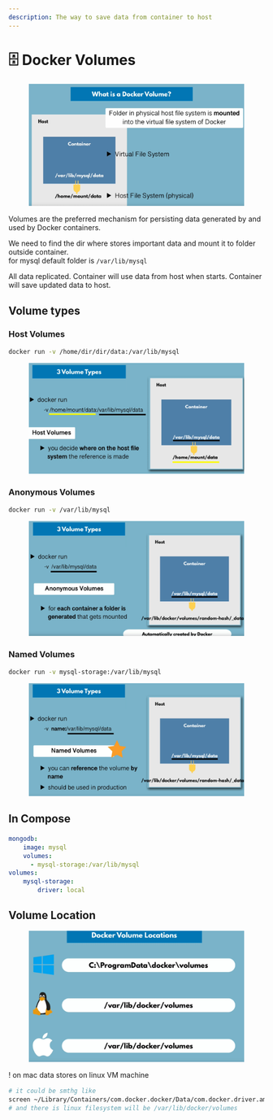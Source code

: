 ```yaml
---
description: The way to save data from container to host
---
```


# 🗄 Docker Volumes

<figure><img src="../../.gitbook/assets/image (10).png" alt=""><figcaption></figcaption></figure>

Volumes are the preferred mechanism for persisting data generated by and used by Docker containers.

We need to find the dir where stores important data and mount it to folder outside container.\
for mysql default folder is `/var/lib/mysql`

All data replicated. Container will use data from host when starts. Container will save updated data to host.

## Volume types

### Host Volumes

```bash
docker run -v /home/dir/dir/data:/var/lib/mysql
```

<figure><img src="../../.gitbook/assets/image (7).png" alt=""><figcaption></figcaption></figure>

### Anonymous Volumes

```bash
docker run -v /var/lib/mysql
```

<figure><img src="../../.gitbook/assets/image (5).png" alt=""><figcaption></figcaption></figure>

### Named Volumes

```bash
docker run -v mysql-storage:/var/lib/mysql
```

<figure><img src="../../.gitbook/assets/image (3).png" alt=""><figcaption></figcaption></figure>

## In Compose

```yaml
mongodb:
    image: mysql
    volumes:
      - mysql-storage:/var/lib/mysql
volumes:
    mysql-storage:
        driver: local
```

## Volume Location

<figure><img src="../../.gitbook/assets/image (8).png" alt=""><figcaption></figcaption></figure>

! on mac data stores on linux VM machine

```bash
# it could be smthg like
screen ~/Library/Containers/com.docker.docker/Data/com.docker.driver.amd64-1inux/tty
# and there is linux filesystem will be /var/lib/docker/volumes
```
